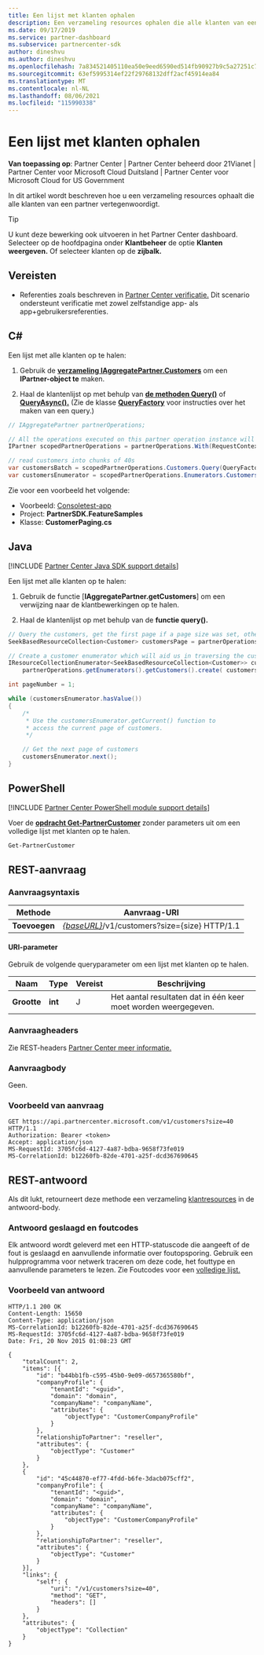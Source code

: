 ```yaml
---
title: Een lijst met klanten ophalen
description: Een verzameling resources ophalen die alle klanten van een partner vertegenwoordigen.
ms.date: 09/17/2019
ms.service: partner-dashboard
ms.subservice: partnercenter-sdk
author: dineshvu
ms.author: dineshvu
ms.openlocfilehash: 7a834521405110ea50e9eed6590ed514fb90927b9c5a27251c7cf992e0c2a9d4
ms.sourcegitcommit: 63ef5995314ef22f29768132dff2acf45914ea84
ms.translationtype: MT
ms.contentlocale: nl-NL
ms.lasthandoff: 08/06/2021
ms.locfileid: "115990338"
---
```

# <a name="get-a-list-of-customers"></a>Een lijst met klanten ophalen

**Van toepassing op**: Partner Center | Partner Center beheerd door 21Vianet | Partner Center voor Microsoft Cloud Duitsland | Partner Center voor Microsoft Cloud for US Government

In dit artikel wordt beschreven hoe u een verzameling resources ophaalt die alle klanten van een partner vertegenwoordigt.

> [!TIP]
> U kunt deze bewerking ook uitvoeren in het Partner Center dashboard. Selecteer op de hoofdpagina onder **Klantbeheer** de optie **Klanten weergeven.** Of selecteer klanten op de **zijbalk.**

## <a name="prerequisites"></a>Vereisten

- Referenties zoals beschreven in [Partner Center verificatie.](partner-center-authentication.md) Dit scenario ondersteunt verificatie met zowel zelfstandige app- als app+gebruikersreferenties.

## <a name="c"></a>C\#

Een lijst met alle klanten op te halen:

1. Gebruik de [**verzameling IAggregatePartner.Customers**](/dotnet/api/microsoft.store.partnercenter.ipartner.customers) om een **IPartner-object te** maken.

2. Haal de klantenlijst op met behulp van [**de methoden Query()**](/dotnet/api/microsoft.store.partnercenter.customers.icustomercollection.query) of [**QueryAsync().**](/dotnet/api/microsoft.store.partnercenter.customers.icustomercollection.queryasync) (Zie de klasse [**QueryFactory**](/dotnet/api/microsoft.store.partnercenter.models.query.queryfactory) voor instructies over het maken van een query.)

``` csharp
// IAggregatePartner partnerOperations;

// All the operations executed on this partner operation instance will share the same correlation Id but will differ in request Id
IPartner scopedPartnerOperations = partnerOperations.With(RequestContextFactory.Instance.Create(Guid.NewGuid()));

// read customers into chunks of 40s
var customersBatch = scopedPartnerOperations.Customers.Query(QueryFactory.Instance.BuildIndexedQuery(40));
var customersEnumerator = scopedPartnerOperations.Enumerators.Customers.Create(customersBatch);
```

Zie voor een voorbeeld het volgende:

- Voorbeeld: [Consoletest-app](console-test-app.md)
- Project: **PartnerSDK.FeatureSamples**
- Klasse: **CustomerPaging.cs**

## <a name="java"></a>Java

[!INCLUDE [Partner Center Java SDK support details](../includes/java-sdk-support.md)]

Een lijst met alle klanten op te halen:

1. Gebruik de functie [**IAggregatePartner.getCustomers**] om een verwijzing naar de klantbewerkingen op te halen.

2. Haal de klantenlijst op met behulp van de **functie query().**

```java
// Query the customers, get the first page if a page size was set, otherwise get all customers
SeekBasedResourceCollection<Customer> customersPage = partnerOperations.getCustomers().query(QueryFactory.getInstance().buildIndexedQuery(40));

// Create a customer enumerator which will aid us in traversing the customer pages
IResourceCollectionEnumerator<SeekBasedResourceCollection<Customer>> customersEnumerator =
    partnerOperations.getEnumerators().getCustomers().create( customersPage );

int pageNumber = 1;

while (customersEnumerator.hasValue())
{
    /*
     * Use the customersEnumerator.getCurrent() function to
     * access the current page of customers.
     */

    // Get the next page of customers
    customersEnumerator.next();
}
```

## <a name="powershell"></a>PowerShell

[!INCLUDE [Partner Center PowerShell module support details](../includes/powershell-module-support.md)]

Voer de [**opdracht Get-PartnerCustomer**](https://github.com/Microsoft/Partner-Center-PowerShell/blob/master/docs/help/Get-PartnerCustomer.md) zonder parameters uit om een volledige lijst met klanten op te halen.

```powershell
Get-PartnerCustomer
```

## <a name="rest-request"></a>REST-aanvraag

### <a name="request-syntax"></a>Aanvraagsyntaxis

| Methode  | Aanvraag-URI                                                                   |
|---------|-------------------------------------------------------------------------------|
| **Toevoegen** | [*{baseURL}*](partner-center-rest-urls.md)/v1/customers?size={size} HTTP/1.1 |

#### <a name="uri-parameter"></a>URI-parameter

Gebruik de volgende queryparameter om een lijst met klanten op te halen.

| Naam     | Type    | Vereist | Beschrijving                                        |
|----------|---------|----------|----------------------------------------------------|
| **Grootte** | **int** | J        | Het aantal resultaten dat in één keer moet worden weergegeven. |

### <a name="request-headers"></a>Aanvraagheaders

Zie REST-headers [Partner Center meer informatie.](headers.md)

### <a name="request-body"></a>Aanvraagbody

Geen.

### <a name="request-example"></a>Voorbeeld van aanvraag

```http
GET https://api.partnercenter.microsoft.com/v1/customers?size=40 HTTP/1.1
Authorization: Bearer <token>
Accept: application/json
MS-RequestId: 3705fc6d-4127-4a87-bdba-9658f73fe019
MS-CorrelationId: b12260fb-82de-4701-a25f-dcd367690645
```

## <a name="rest-response"></a>REST-antwoord

Als dit lukt, retourneert deze methode een verzameling [klantresources](customer-resources.md#customer) in de antwoord-body.

### <a name="response-success-and-error-codes"></a>Antwoord geslaagd en foutcodes

Elk antwoord wordt geleverd met een HTTP-statuscode die aangeeft of de fout is geslaagd en aanvullende informatie over foutopsporing. Gebruik een hulpprogramma voor netwerk traceren om deze code, het fouttype en aanvullende parameters te lezen. Zie Foutcodes voor een [volledige lijst.](error-codes.md)

### <a name="response-example"></a>Voorbeeld van antwoord

```http
HTTP/1.1 200 OK
Content-Length: 15650
Content-Type: application/json
MS-CorrelationId: b12260fb-82de-4701-a25f-dcd367690645
MS-RequestId: 3705fc6d-4127-4a87-bdba-9658f73fe019
Date: Fri, 20 Nov 2015 01:08:23 GMT

{
    "totalCount": 2,
    "items": [{
        "id": "b44bb1fb-c595-45b0-9e09-d657365580bf",
        "companyProfile": {
            "tenantId": "<guid>",
            "domain": "domain",
            "companyName": "companyName",
            "attributes": {
                "objectType": "CustomerCompanyProfile"
            }
        },
        "relationshipToPartner": "reseller",
        "attributes": {
            "objectType": "Customer"
        }
    },
    {
        "id": "45c44870-ef77-4fdd-b6fe-3dacb075cff2",
        "companyProfile": {
            "tenantId": "<guid>",
            "domain": "domain",
            "companyName": "companyName",
            "attributes": {
                "objectType": "CustomerCompanyProfile"
            }
        },
        "relationshipToPartner": "reseller",
        "attributes": {
            "objectType": "Customer"
        }
    }],
    "links": {
        "self": {
            "uri": "/v1/customers?size=40",
            "method": "GET",
            "headers": []
        }
    },
    "attributes": {
        "objectType": "Collection"
    }
}
```
